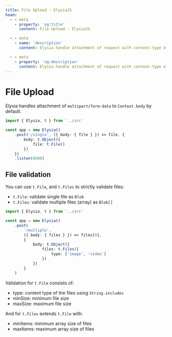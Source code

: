 ```yaml
---
title: File Upload - ElysiaJS
head:
  - - meta
    - property: 'og:title'
      content: File Upload - ElysiaJS

  - - meta
    - name: 'description'
      content: Elysia handle attachment of request with content-type of "multipart/form-data" headers, and parse the body to `Context.body` by default. `t.File`, and `t.Files` is use to strictly validate files.

  - - meta
    - property: 'og:description'
      content: Elysia handle attachment of request with content-type of "multipart/form-data" headers, and parse the body to `Context.body` by default. `t.File`, and `t.Files` is use to strictly validate files.
---
```


# File Upload
Elysia handles attachment of `multipart/form-data` to `Context.body` by default.

```typescript
import { Elysia, t } from '../src'

const app = new Elysia()
	.post('/single', ({ body: { file } }) => file, {
		body: t.Object({
			file: t.File()
		})
	})
	.listen(8080)
```

## File validation
You can use `t.File`, and `t.Files` to strictly validate files:
- `t.File`: validate single file as `Blob`
- `t.Files`: validate multiple files (array) as `Blob[]`

```typescript
import { Elysia, t } from '../src'

const app = new Elysia()
	.post(
		'/multiple',
		({ body: { files } }) => files[0],
		{
			body: t.Object({
				files: t.Files({
					type: ['image', 'video']
				})
			})
		}
	)
```

Validation for `t.File` consists of:
- type: content type of the files using `String.includes`
- minSize: minimum file size
- maxSize: maximum file size

And for `t.Files` extends `t.File` with:
- minItems: minimum array size of files
- maxItems: maximum array size of files
